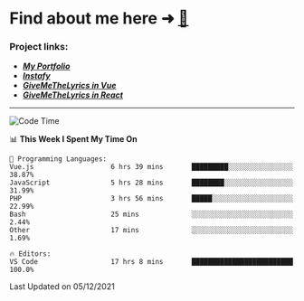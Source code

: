 # Find about me here ➜ [🧑](https://pauabella.dev)

### Project links:
- ***[My Portfolio](https://pauabella.dev)***
- ***[Instafy](https://instafy.me)***
- ***[GiveMeTheLyrics in Vue](https://lyrics.pauabella.dev)***
- ***[GiveMeTheLyrics in React](https://pauabella.dev/GiveMeTheLyrics)***

---
<!--START_SECTION:waka-->
![Code Time](http://img.shields.io/badge/Code%20Time-716%20hrs%2055%20mins-blue)

📊 **This Week I Spent My Time On** 

```text
💬 Programming Languages: 
Vue.js                   6 hrs 39 mins       █████████░░░░░░░░░░░░░░░░   38.87% 
JavaScript               5 hrs 28 mins       ████████░░░░░░░░░░░░░░░░░   31.99% 
PHP                      3 hrs 56 mins       █████░░░░░░░░░░░░░░░░░░░░   22.99% 
Bash                     25 mins             ░░░░░░░░░░░░░░░░░░░░░░░░░   2.44% 
Other                    17 mins             ░░░░░░░░░░░░░░░░░░░░░░░░░   1.69%

🔥 Editors: 
VS Code                  17 hrs 8 mins       █████████████████████████   100.0%

```


 Last Updated on 05/12/2021
<!--END_SECTION:waka-->
